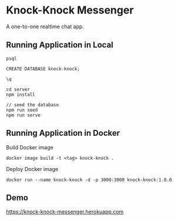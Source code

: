 
# Knock-Knock Messenger
A one-to-one realtime chat app.

## Running Application in Local

```
psql

CREATE DATABASE knock-knock;

\q

cd server
npm install

// seed the database
npm run seed
npm run serve
```

## Running Application in Docker

Build Docker image
```
docker image build -t <tag> knock-knock .
```  

Deploy Docker image
```
docker run --name knock-knock -d -p 3000:3000 knock-knock:1.0.0
```

## Demo

 https://knock-knock-messenger.herokuapp.com